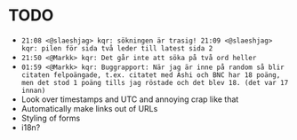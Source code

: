 TODO
====

* `21:08 <@slaeshjag> kqr: sökningen är trasig! 21:09 <@slaeshjag> kqr: pilen för sida två leder till latest sida 2`
* `21:50 <@Markk> kqr: Det går inte att söka på två ord heller`
* `01:59 <@Markk> kqr: Buggrapport: När jag är inne på random så blir citaten felpoängade, t.ex. citatet med Ashi och BNC har 18 poäng, men det stod 1 poäng tills jag röstade och det blev 18. (det var 17 innan)`
* Look over timestamps and UTC and annoying crap like that
* Automatically make links out of URLs
* Styling of forms
* i18n?

